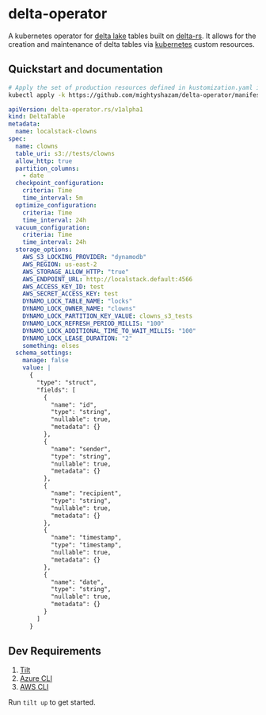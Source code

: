 # delta-operator

A kubernetes operator for [delta lake](https://delta.io) tables built on [delta-rs](https://github.com/delta-io/delta.rs). It allows for the creation and maintenance of delta tables via [kubernetes](https://k8s.io) custom resources.

## Quickstart and documentation

```sh
# Apply the set of production resources defined in kustomization.yaml in `production` directory .
kubectl apply -k https://github.com/mightyshazam/delta-operator/manifests/production
```

```yaml
apiVersion: delta-operator.rs/v1alpha1
kind: DeltaTable
metadata:
  name: localstack-clowns
spec:
  name: clowns
  table_uri: s3://tests/clowns
  allow_http: true
  partition_columns:
    - date
  checkpoint_configuration:
    criteria: Time
    time_interval: 5m
  optimize_configuration:
    criteria: Time
    time_interval: 24h
  vacuum_configuration:
    criteria: Time
    time_interval: 24h
  storage_options:
    AWS_S3_LOCKING_PROVIDER: "dynamodb"
    AWS_REGION: us-east-2
    AWS_STORAGE_ALLOW_HTTP: "true"
    AWS_ENDPOINT_URL: http://localstack.default:4566
    AWS_ACCESS_KEY_ID: test
    AWS_SECRET_ACCESS_KEY: test
    DYNAMO_LOCK_TABLE_NAME: "locks"
    DYNAMO_LOCK_OWNER_NAME: "clowns"
    DYNAMO_LOCK_PARTITION_KEY_VALUE: clowns_s3_tests
    DYNAMO_LOCK_REFRESH_PERIOD_MILLIS: "100"
    DYNAMO_LOCK_ADDITIONAL_TIME_TO_WAIT_MILLIS: "100"
    DYNAMO_LOCK_LEASE_DURATION: "2"
    something: elses
  schema_settings:
    manage: false
    value: |
      {
        "type": "struct",
        "fields": [
          {
            "name": "id",
            "type": "string",
            "nullable": true,
            "metadata": {}
          },
          {
            "name": "sender",
            "type": "string",
            "nullable": true,
            "metadata": {}
          },
          {
            "name": "recipient",
            "type": "string",
            "nullable": true,
            "metadata": {}
          },
          {
            "name": "timestamp",
            "type": "timestamp",
            "nullable": true,
            "metadata": {}
          },
          {
            "name": "date",
            "type": "string",
            "nullable": true,
            "metadata": {}
          }
        ]
      }
```

## Dev Requirements

1. [Tilt](https://tilt.dev)
2. [Azure CLI](https://learn.microsoft.com/en-us/cli/azure/install-azure-cli)
3. [AWS CLI](https://docs.aws.amazon.com/cli/latest/userguide/getting-started-install.html)

Run `tilt up` to get started.
